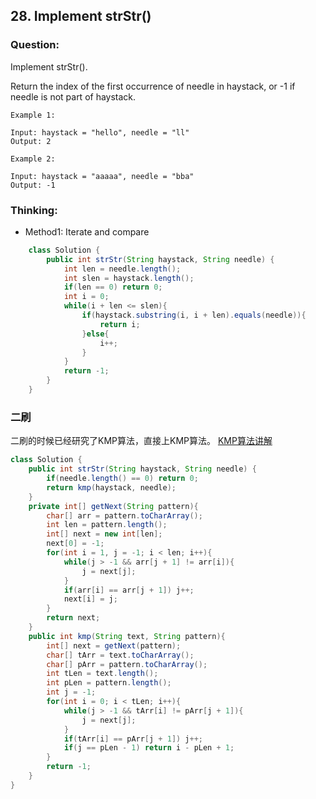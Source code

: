 ## 28. Implement strStr()

### Question:
Implement strStr().

Return the index of the first occurrence of needle in haystack, or -1 if needle is not part of haystack.

```
Example 1:

Input: haystack = "hello", needle = "ll"
Output: 2

Example 2:

Input: haystack = "aaaaa", needle = "bba"
Output: -1
```

### Thinking:
* Method1: Iterate and compare
```Java
	class Solution {
	    public int strStr(String haystack, String needle) {
	        int len = needle.length();
	        int slen = haystack.length();
	        if(len == 0) return 0;
	        int i = 0;
	        while(i + len <= slen){
	            if(haystack.substring(i, i + len).equals(needle)){
	                return i;
	            }else{
	                i++;
	            }
	        }
	        return -1;
	    }
	}
```

### 二刷
二刷的时候已经研究了KMP算法，直接上KMP算法。
[KMP算法讲解](https://github.com/Seanforfun/Algorithm-and-Leetcode/blob/master/DataStructrue/String/kmp.md)

```Java
class Solution {
    public int strStr(String haystack, String needle) {
        if(needle.length() == 0) return 0;
        return kmp(haystack, needle);
    }
    private int[] getNext(String pattern){
		char[] arr = pattern.toCharArray();
		int len = pattern.length();
		int[] next = new int[len];
		next[0] = -1;
		for(int i = 1, j = -1; i < len; i++){
			while(j > -1 && arr[j + 1] != arr[i]){
				j = next[j];
			}
			if(arr[i] == arr[j + 1]) j++;
			next[i] = j;
		}
		return next;
	}
	public int kmp(String text, String pattern){
		int[] next = getNext(pattern);
		char[] tArr = text.toCharArray();
		char[] pArr = pattern.toCharArray();
		int tLen = text.length();
		int pLen = pattern.length();
		int j = -1;
		for(int i = 0; i < tLen; i++){
			while(j > -1 && tArr[i] != pArr[j + 1]){
				j = next[j];
			}
			if(tArr[i] == pArr[j + 1]) j++;
			if(j == pLen - 1) return i - pLen + 1;
		}
		return -1;
	}
}
```